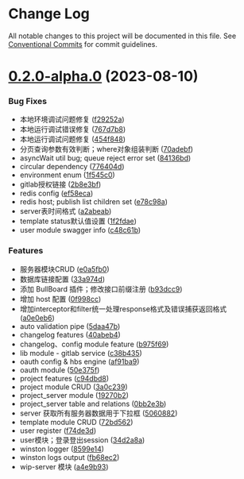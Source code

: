 # Change Log

All notable changes to this project will be documented in this file.
See [Conventional Commits](https://conventionalcommits.org) for commit guidelines.

# [0.2.0-alpha.0](https://github.com/yanuoda/nidle/compare/v0.1.8...v0.2.0-alpha.0) (2023-08-10)


### Bug Fixes

* 本地环境调试问题修复 ([f29252a](https://github.com/yanuoda/nidle/commit/f29252a742e6c6670c5f3ab6e259e8c391d79565))
* 本地运行调试错误修复 ([767d7b8](https://github.com/yanuoda/nidle/commit/767d7b8f54e7ea47daa20edc1ad80291a10c6c8d))
* 本地运行调试问题修复 ([454f848](https://github.com/yanuoda/nidle/commit/454f848c2993bf8d313dfb34ed8793589dfb1c48))
* 分页查询参数有效判断；where对象组装判断 ([70adebf](https://github.com/yanuoda/nidle/commit/70adebf9da3f070225638f720ce7bc4740199604))
* asyncWait util bug; queue reject error set ([84136bd](https://github.com/yanuoda/nidle/commit/84136bdd7aa1916d470e92d16a359e39e2bbd516))
* circular dependency ([776404d](https://github.com/yanuoda/nidle/commit/776404d634305b790a0d6b1fd13494f5a6322a4b))
* environment enum ([1f545c0](https://github.com/yanuoda/nidle/commit/1f545c0f66df702f1438aef1e098f8f93dd92d05))
* gitlab授权链接 ([2b8e3bf](https://github.com/yanuoda/nidle/commit/2b8e3bfbd5702547d645deeeb677ff42b862f7ba))
* redis config ([ef58eca](https://github.com/yanuoda/nidle/commit/ef58eca1a101d1d527baf557add1e48d4c86c7e0))
* redis host; publish list children set ([e78c98a](https://github.com/yanuoda/nidle/commit/e78c98a2f4b631ede8196f80423c4b7f41e3db84))
* server表时间格式 ([a2abeab](https://github.com/yanuoda/nidle/commit/a2abeabe39817b479e2a2256567a851f33e093d2))
* template status默认值设置 ([1f2fdae](https://github.com/yanuoda/nidle/commit/1f2fdae1ff37819a96535b4d41095a583d4a0e75))
* user module swagger info ([c48c61b](https://github.com/yanuoda/nidle/commit/c48c61b854f6730fcb4da77f53438b28fbe91826))


### Features

* 服务器模块CRUD ([e0a5fb0](https://github.com/yanuoda/nidle/commit/e0a5fb0053ae192ebeec0ce312e9cf4f0ec00cef))
* 数据库链接配置 ([33a974d](https://github.com/yanuoda/nidle/commit/33a974d87ccb2bcc60ba308058c29ede5aa8d025))
* 添加 BullBoard 插件；修改接口前缀注册 ([b93dcc9](https://github.com/yanuoda/nidle/commit/b93dcc9c5dfc2d3fcd17067beba1d8d3c22e1a7f))
* 增加 host 配置 ([0f998cc](https://github.com/yanuoda/nidle/commit/0f998cce85d1275c95963543e1092d8818f77b6d))
* 增加interceptor和filter统一处理response格式及错误捕获返回格式 ([a0e0eb6](https://github.com/yanuoda/nidle/commit/a0e0eb60935292efb0ad2162b70fa27f7a1e5d19))
* auto validation pipe ([5daa47b](https://github.com/yanuoda/nidle/commit/5daa47b666ec1eb0efd6f02b2a4e65a0da0ee9e0))
* changelog features ([40abeb4](https://github.com/yanuoda/nidle/commit/40abeb4c310ea5116e939e49fe3551879db364bb))
* changelog、config module feature ([b975f69](https://github.com/yanuoda/nidle/commit/b975f69020087554f09076a12937b66c036643ab))
* lib module - gitlab service ([c38b435](https://github.com/yanuoda/nidle/commit/c38b4357cdf22d953bd85a0491a3bf44b155cd67))
* oauth config & hbs engine ([af91ba9](https://github.com/yanuoda/nidle/commit/af91ba9f7bbe1b3ddadefa42c25bf16be0183ff3))
* oauth module ([50e375f](https://github.com/yanuoda/nidle/commit/50e375fa4535bb904bf32b1efe105c7595484287))
* project features ([c94dbd8](https://github.com/yanuoda/nidle/commit/c94dbd803d8a8fbc6b675d8161a4d3154222a9e1))
* project module CRUD ([3a0c239](https://github.com/yanuoda/nidle/commit/3a0c23975520dab6cd066f35b4a777ba3aa78923))
* project_server module ([19270b2](https://github.com/yanuoda/nidle/commit/19270b2907ca95fe37a6055ff2a7bf83f847e9c6))
* project_server table and relations ([0bb2e3b](https://github.com/yanuoda/nidle/commit/0bb2e3b241ebe0e72d83759039f6f7691ad58d73))
* server 获取所有服务器数据用于下拉框 ([5060882](https://github.com/yanuoda/nidle/commit/5060882977c1de4dfb2bbfee5366db96af1ad771))
* template module CRUD ([72bd562](https://github.com/yanuoda/nidle/commit/72bd562df81c3ac28919dfd20f4027f85fcb1c79))
* user register ([f74de3d](https://github.com/yanuoda/nidle/commit/f74de3d41b8b2d5c9ca14e0e987d49fa7b551513))
* user模块；登录登出session ([34d2a8a](https://github.com/yanuoda/nidle/commit/34d2a8adb3086b7e7cc8d6ef302906e8b4acd856))
* winston logger ([8599e14](https://github.com/yanuoda/nidle/commit/8599e14cca33690505659a71594654bf20be860f))
* winston logs output ([fb68ec2](https://github.com/yanuoda/nidle/commit/fb68ec2eb0a65da95ec2fa0be5174c99e41b7509))
* wip-server 模块 ([a4e9b93](https://github.com/yanuoda/nidle/commit/a4e9b93e1efc8daaf281950254cbf2c8e4c2b7c4))
